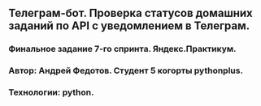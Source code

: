 ## Телеграм-бот. Проверка статусов домашних заданий по API с уведомлением в Телеграм.
### Финальное задание 7-го спринта. Яндекс.Практикум.
### Автор: Андрей Федотов. Студент 5 когорты pythonplus.
### Технологии: python.
